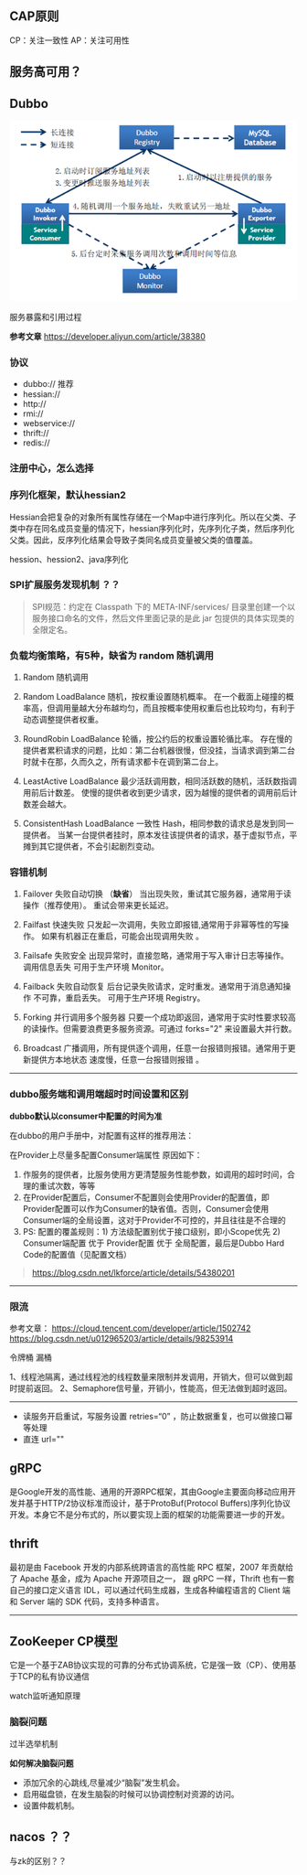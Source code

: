 


## CAP原则

CP：关注一致性
AP：关注可用性


## 服务高可用？

## Dubbo

![](img/2021-04-19-17-00-21.png)

服务暴露和引用过程

**参考文章**
https://developer.aliyun.com/article/38380



### 协议

- dubbo:// 推荐
- hessian:// 
- http://
- rmi://
- webservice://
- thrift://
- redis://


### 注册中心，怎么选择

### 序列化框架，默认hessian2

Hessian会把复杂的对象所有属性存储在一个Map中进行序列化。所以在父类、子类中存在同名成员变量的情况下，hessian序列化时，先序列化子类，然后序列化父类。因此，反序列化结果会导致子类同名成员变量被父类的值覆盖。

hession、hession2、java序列化

### SPI扩展服务发现机制 ？？

> SPI规范：约定在 Classpath 下的 META-INF/services/ 目录里创建一个以服务接口命名的文件，然后文件里面记录的是此 jar 包提供的具体实现类的全限定名。




### 负载均衡策略，有5种，缺省为 random 随机调用

1. Random 随机调用
2. Random LoadBalance
随机，按权重设置随机概率。
在一个截面上碰撞的概率高，但调用量越大分布越均匀，而且按概率使用权重后也比较均匀，有利于动态调整提供者权重。

3. RoundRobin LoadBalance
轮循，按公约后的权重设置轮循比率。
存在慢的提供者累积请求的问题，比如：第二台机器很慢，但没挂，当请求调到第二台时就卡在那，久而久之，所有请求都卡在调到第二台上。

4. LeastActive LoadBalance
最少活跃调用数，相同活跃数的随机，活跃数指调用前后计数差。
使慢的提供者收到更少请求，因为越慢的提供者的调用前后计数差会越大。

5. ConsistentHash LoadBalance
一致性 Hash，相同参数的请求总是发到同一提供者。
当某一台提供者挂时，原本发往该提供者的请求，基于虚拟节点，平摊到其它提供者，不会引起剧烈变动。


### 容错机制
1. Failover 失败自动切换  （**缺省**）
当出现失败，重试其它服务器，通常用于读操作（推荐使用）。 重试会带来更长延迟。

2. Failfast  快速失败
只发起一次调用，失败立即报错,通常用于非幂等性的写操作。 如果有机器正在重启，可能会出现调用失败 。

3. Failsafe 失败安全
出现异常时，直接忽略，通常用于写入审计日志等操作。 调用信息丢失 可用于生产环境 Monitor。

4. Failback  失败自动恢复
后台记录失败请求，定时重发。通常用于消息通知操作 不可靠，重启丢失。 可用于生产环境 Registry。

5. Forking  并行调用多个服务器
只要一个成功即返回，通常用于实时性要求较高的读操作。但需要浪费更多服务资源。可通过 forks="2" 来设置最大并行数。

6. Broadcast
广播调用，所有提供逐个调用，任意一台报错则报错。通常用于更新提供方本地状态 速度慢，任意一台报错则报错 。

---

### dubbo服务端和调用端超时时间设置和区别

**dubbo默认以consumer中配置的时间为准**

在dubbo的用户手册中，对配置有这样的推荐用法：

在Provider上尽量多配置Consumer端属性
原因如下：
1. 作服务的提供者，比服务使用方更清楚服务性能参数，如调用的超时时间，合理的重试次数，等等
2. 在Provider配置后，Consumer不配置则会使用Provider的配置值，即Provider配置可以作为Consumer的缺省值。否则，Consumer会使用Consumer端的全局设置，这对于Provider不可控的，并且往往是不合理的
3. PS: 配置的覆盖规则：1) 方法级配置别优于接口级别，即小Scope优先 2) Consumer端配置 优于 Provider配置 优于 全局配置，最后是Dubbo Hard Code的配置值（见配置文档）

> https://blog.csdn.net/lkforce/article/details/54380201

---

### 限流

参考文章：
https://cloud.tencent.com/developer/article/1502742
https://blog.csdn.net/u012965203/article/details/98253914

令牌桶
漏桶


1、线程池隔离，通过线程池的线程数量来限制并发调用，开销大，但可以做到超时提前返回。
2、Semaphore信号量，开销小，性能高，但无法做到超时返回。

---



- 读服务开启重试，写服务设置 retries=“0” ，防止数据重复，也可以做接口幂等处理
- 直连 url=""


## gRPC

是Google开发的高性能、通用的开源RPC框架，其由Google主要面向移动应用开发并基于HTTP/2协议标准而设计，基于ProtoBuf(Protocol Buffers)序列化协议开发。本身它不是分布式的，所以要实现上面的框架的功能需要进一步的开发。

## thrift

最初是由 Facebook 开发的内部系统跨语言的高性能 RPC 框架，2007 年贡献给了 Apache 基金，成为 Apache 开源项目之一， 跟 gRPC 一样，Thrift 也有一套自己的接口定义语言 IDL，可以通过代码生成器，生成各种编程语言的 Client 端和 Server 端的 SDK 代码，支持多种语言。

---

## ZooKeeper   CP模型

它是一个基于ZAB协议实现的可靠的分布式协调系统，它是强一致（CP）、使用基于TCP的私有协议通信

watch监听通知原理

### 脑裂问题
过半选举机制  

**如何解决脑裂问题**
- 添加冗余的心跳线,尽量减少“脑裂”发生机会。
- 启用磁盘锁，在发生脑裂的时候可以协调控制对资源的访问。
- 设置仲裁机制。


## nacos ？？


与zk的区别？？
